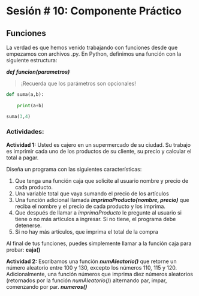 # Sesión # 10: Componente Práctico

## Funciones 

La verdad es que hemos venido trabajando con funciones desde que empezamos con archivos .py. En Python, definimos una función con la siguiente estructura:

***def funcion(parametros)***

> ¡Recuerda que los parámetros son opcionales!

``` python
def suma(a,b):
    
    print(a+b)

suma(3,4)
```

### Actividades: 

**Actividad 1:** Usted es cajero en un supermercado de su ciudad. Su trabajo es imprimir cada uno de los productos de su cliente, su precio y calcular el total a pagar.

Diseña un programa con las siguientes características:

1. Que tenga una función caja que solicite al usuario nombre y precio de cada producto.
2. Una variable total que vaya sumando el precio de los artículos
3. Una función adicional llamada ***imprimaProducto(nombre, precio)*** que reciba el nombre y el precio de cada producto y los imprima.
4. Que después de llamar a *imprimaProducto* le pregunte al usuario si tiene o no más artículos a ingresar. Si no tiene, el programa debe detenerse.
5. Si no hay más artículos, que imprima el total de la compra

Al final de tus funciones, puedes simplemente llamar a la función caja para probar: **caja()**

**Actividad 2:** Escribamos una función ***numAleatorio()*** que retorne un número aleatorio entre 100 y 130, excepto los números 110, 115 y 120.  Adicionalmente, una función números que imprima diez números aleatorios (retornados por la función *numAleatorio()*) alternando par, impar, comenzando por par. ***numeros()***